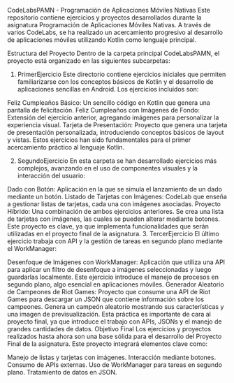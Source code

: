 CodeLabsPAMN - Programación de Aplicaciones Móviles Nativas
Este repositorio contiene ejercicios y proyectos desarrollados durante la asignatura Programación de Aplicaciones Móviles Nativas. A través de varios CodeLabs, se ha realizado un acercamiento progresivo al desarrollo de aplicaciones móviles utilizando Kotlin como lenguaje principal.

Estructura del Proyecto
Dentro de la carpeta principal CodeLabsPAMN, el proyecto está organizado en las siguientes subcarpetas:

1. PrimerEjercicio
Este directorio contiene ejercicios iniciales que permiten familiarizarse con los conceptos básicos de Kotlin y el desarrollo de aplicaciones sencillas en Android. Los ejercicios incluidos son:

Feliz Cumpleaños Básico: Un sencillo código en Kotlin que genera una pantalla de felicitación.
Feliz Cumpleaños con Imágenes de Fondo: Extensión del ejercicio anterior, agregando imágenes para personalizar la experiencia visual.
Tarjeta de Presentación: Proyecto que genera una tarjeta de presentación personalizada, introduciendo conceptos básicos de layout y vistas.
Estos ejercicios han sido fundamentales para el primer acercamiento práctico al lenguaje Kotlin.

2. SegundoEjercicio
En esta carpeta se han desarrollado ejercicios más complejos, avanzando en el uso de componentes visuales y la interacción del usuario:

Dado con Botón: Aplicación en la que se simula el lanzamiento de un dado mediante un botón.
Listado de Tarjetas con Imágenes: CodeLab que enseña a gestionar listas de tarjetas, cada una con imágenes asociadas.
Proyecto Híbrido: Una combinación de ambos ejercicios anteriores. Se crea una lista de tarjetas con imágenes, las cuales se pueden alterar mediante botones. Este proyecto es clave, ya que implementa funcionalidades que serán utilizadas en el proyecto final de la asignatura.
3. TercerEjercicio
El último ejercicio trabaja con API y la gestión de tareas en segundo plano mediante el WorkManager:

Desenfoque de Imágenes con WorkManager: Aplicación que utiliza una API para aplicar un filtro de desenfoque a imágenes seleccionadas y luego guardarlas localmente. Este ejercicio introduce el manejo de procesos en segundo plano, algo esencial en aplicaciones móviles.
Generador Aleatorio de Campeones de Riot Games: Proyecto que consume una API de Riot Games para descargar un JSON que contiene información sobre los campeones. Genera un campeón aleatorio mostrando sus características y una imagen de previsualización. Esta práctica es importante de cara al proyecto final, ya que introduce el trabajo con APIs, JSONs y el manejo de grandes cantidades de datos.
Objetivo Final
Los ejercicios y proyectos realizados hasta ahora son una base sólida para el desarrollo del Proyecto Final de la asignatura. Este proyecto integrará elementos clave como:

Manejo de listas y tarjetas con imágenes.
Interacción mediante botones.
Consumo de APIs externas.
Uso de WorkManager para tareas en segundo plano.
Tratamiento de datos en JSON.
